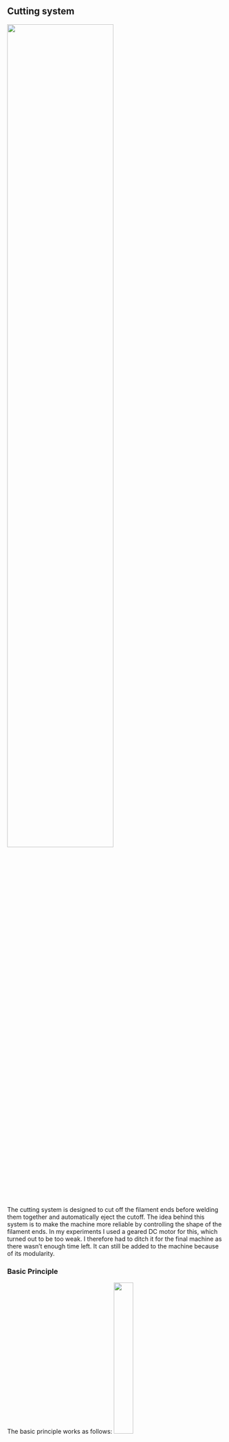 ## Cutting system
<img src="https://github.com/Pierro55/REuse-Automatic-Filament-Welding-Machine/blob/main/Cutting%20Sytsem/Bill%20of%20materials.PNG" width=70% height=70%>

The cutting system is designed to cut off the filament ends before welding them together and automatically eject the cutoff. The idea behind this system is to make the machine more reliable by controlling the shape of the filament ends. In my experiments I used a geared DC motor for this, which turned out to be too weak. I therefore had to ditch it for the final machine as there wasn’t enough time left. It can still be added to the machine because of its modularity.

### Basic Principle
The basic principle works as follows:
<img src="https://github.com/Pierro55/REuse-Automatic-Filament-Welding-Machine/blob/main/Cutting%20Sytsem/images/Cutting%20system%20basic%20principle.png" width=30% height=30%>

The purple gear is connected to the motor. This gear moves the left brown arm through a rag pinion mechanism down and the right one up (and vice versa if the motor rotates the other direction). Both arms have a wedge (wig in Dutch) mounted in the middle. As the arms move closer to each other the wig cuts off filament which sits in the hole between the two arms.
The automatic ejection happens on the outside of the cutting system. As the motor moves the mechanism, a second mechanism, which is directly coupled with the motor shaft, moves two outputs. One is for the cutoff and the second one is for the to be welded filament. 

<img src="https://github.com/Pierro55/REuse-Automatic-Filament-Welding-Machine/blob/main/Cutting%20Sytsem/images/Cutting%20automation%20principle.png" width=70% height=70%>

